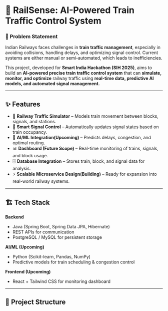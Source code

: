 # 🚆 RailSense: AI-Powered Train Traffic Control System  

### 📌 Problem Statement  
Indian Railways faces challenges in **train traffic management**, especially in avoiding collisions, handling delays, and optimizing signal control. Current systems are either manual or semi-automated, which leads to inefficiencies.  

This project, developed for **Smart India Hackathon (SIH 2025)**, aims to build an **AI-powered precise train traffic control system** that can **simulate, monitor, and optimize** railway traffic using **real-time data, predictive AI models, and automated signal management.**

---

## ✨ Features  
- 🔄 **Railway Traffic Simulator** – Models train movement between blocks, signals, and stations.  
- 🚦 **Smart Signal Control** – Automatically updates signal states based on train occupancy.  
- 🤖 **AI/ML Integration(Upcoming)** – Predicts delays, congestion, and optimal routing.  
- 📊 **Dashboard (Future Scope)** – Real-time monitoring of trains, signals, and block usage.  
- 🗄 **Database Integration** – Stores train, block, and signal data for analysis.  
- ⚡ **Scalable Microservice Design(Building)** – Ready for expansion into real-world railway systems.  

---

## 🏗️ Tech Stack  
**Backend**  
- Java (Spring Boot, Spring Data JPA, Hibernate)  
- REST APIs for communication  
- PostgreSQL / MySQL for persistent storage  

**AI/ML (Upcoming)**  
- Python (Scikit-learn, Pandas, NumPy)  
- Predictive models for train scheduling & congestion control  

**Frontend (Upcoming)**  
- React + Tailwind CSS for monitoring dashboard  

---

## 📂 Project Structure  
